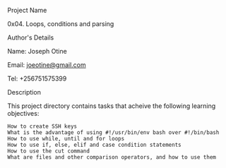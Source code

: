 Project Name

0x04. Loops, conditions and parsing

Author's Details

Name: Joseph Otine

Email: joeotine@gmail.com

Tel: +256751575399

Description

This project directory contains tasks that acheive the following learning objectives:

    How to create SSH keys
    What is the advantage of using #!/usr/bin/env bash over #!/bin/bash
    How to use while, until and for loops
    How to use if, else, elif and case condition statements
    How to use the cut command
    What are files and other comparison operators, and how to use them
